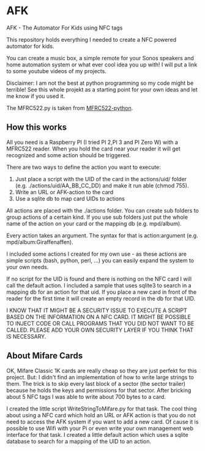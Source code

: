 # AFK
AFK - The Automator For Kids using NFC tags 

This repository holds everything I needed to create a NFC powered automator for kids.

You can create a music box, a simple remote for your Sonos speakers and home automation system or what ever cool idea you up with! I will put a link to some youtube videos of my projects.

Disclaimer: I am not the best at python programming so my code might be terrible! See this whole projekt as a starting point for your own ideas and let me know if you used it.

The MFRC522.py is taken from [MFRC522-python](https://github.com/mxgxw/MFRC522-python).

## How this works
All you need is a Raspberry PI (I tried PI 2,PI 3 and PI Zero W) with a MFRC522 reader. When you hold the card near your reader it will get recognized and some action should be triggered.

There are two ways to define the action you want to execute:

1. Just place a script with the UID of the card in the actions/uid/ folder (e.g. ./actions/uid/AA_BB_CC_DD) and make it run able (chmod 755).
2. Write an URL or AFK-action to the card
3. Use a sqlite db to map card UIDs to actions

All actions are placed with the ./actions folder. You can create sub folders to group actions of a certain kind. If you use sub folders just put the whole name of the action on your card or the mapping db (e.g. mpd/album).

Every action takes an argument. The syntax for that is action:argument (e.g. mpd/album:Giraffenaffen). 

I included some actions I created for my own use - as these actions are simple scripts (bash, python, perl, ...) you can easily expand the system to your own needs.

If no script for the UID is found and there is nothing on the NFC card I will call the default action. I included a sample that uses sqlite3 to search in a mapping db for an action for that uid. If you place a new card in front of the reader for the first time it will create an empty record in the db for that UID.

I KNOW THAT IT MIGHT BE A SECURITY ISSUE TO EXECUTE A SCRIPT BASED ON THE INFORMATION ON A NFC CARD. IT MIGHT BE POSSIBLE TO INJECT CODE OR CALL PROGRAMS THAT YOU DID NOT WANT TO BE CALLED. PLEASE ADD YOUR OWN SECURITY LAYER IF YOU THINK THAT IS NECESSARY.

## About Mifare Cards
OK, Mifare Classic 1K cards are really cheap so they are just perfekt for this project. But: I didn't find an implementation of how to write large strings to them. The trick is to skip every last block of a sector (the sector trailer) because he holds the keys and permissions for that sector.
After bricking about 5 NFC tags I was able to write about 700 bytes to a card.

I created the little script WriteStringToMifare.py for that task. The cool thing about using a NFC card which hold an URL or AFK action is that you do not need to access the AFK system if you want to add a new card. Of cause it is possible to use Wifi with your Pi or even write your own management web interface for that task. I created a little default action which uses a sqlite database to search for a mapping of the UID to an action.
